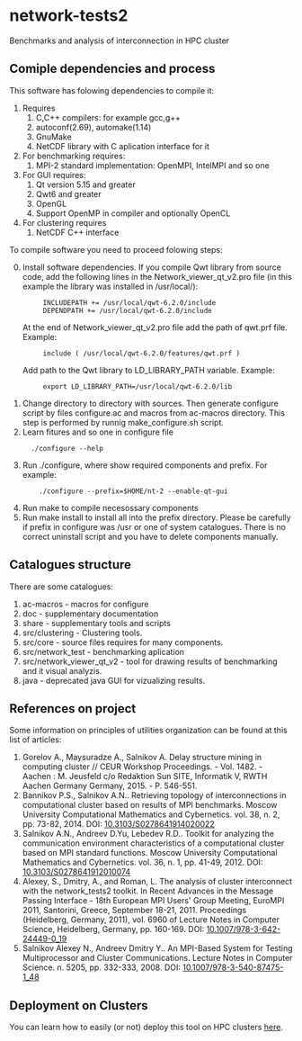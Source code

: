 network-tests2
==============

Benchmarks and analysis of interconnection in HPC cluster

Comiple dependencies and process
--------------------

This software has folowing dependencies to compile it:

1. Requires
    1. C,C++ compilers: for example gcc,g++
    2. autoconf(2.69), automake(1.14)
    3. GnuMake
    4. NetCDF library with C aplication interface for it
2. For benchmarking requires:
    1. MPI-2 standard implementation: OpenMPI, IntelMPI and so one
3. For GUI requires:
    1. Qt version 5.15 and greater
    2. Qwt6 and greater
    3. OpenGL
    4. Support OpenMP in compiler and optionally OpenCL
4. For clustering requires
    1. NetCDF C++ interface

To compile software you need to proceed folowing steps:

0. Install software dependencies.
   If you compile Qwt library from source code, add the following lines in
   the Network_viewer_qt_v2.pro file (in this example the library was installed
   in /usr/local/):
   ```
        INCLUDEPATH += /usr/local/qwt-6.2.0/include
        DEPENDPATH += /usr/local/qwt-6.2.0/include
   ```
   At the end of Network_viewer_qt_v2.pro file add the path of qwt.prf file.
   Example:
   ```
        include ( /usr/local/qwt-6.2.0/features/qwt.prf )
   ```
   Add path to the Qwt library to LD_LIBRARY_PATH variable.
   Example:
   ```
        export LD_LIBRARY_PATH=/usr/local/qwt-6.2.0/lib
   ```
1. Change directory to directory with sources.
   Then generate configure script by files configure.ac and macros from
   ac-macros directory. This step is performed by runnig make_configure.sh
   script.
2. Learn fitures and so one in configure file
     ```
       ./configure --help
     ```
3. Run ./configure, where show required components and prefix. For example:
    ```
        ./configure --prefix=$HOME/nt-2 --enable-qt-gui
    ```
4. Run make to compile necesossary components
5. Run make install to install all into the prefix directory. Please be
   carefully if prefix in configure was /usr or one of system catalogues. There
   is no correct uninstall script and you have to delete components manually.


Catalogues structure
--------------------

There are some catalogues:
1. ac-macros - macros for configure
2. doc - supplementary documentation
3. share - supplementary tools and scripts
4. src/clustering - Clustering tools.
5. src/core - source files requires for many components.
6. src/network_test - benchmarking aplication
7. src/network_viewer_qt_v2 - tool for drawing results of benchmarking
   and it visual analyzis.
8. java - deprecated java GUI for vizualizing results.


References on project
------------------------

Some information on principles of utilities organization can be 
found at this list of articles:
1. Gorelov A., Maysuradze A., Salnikov A. Delay structure mining in computing cluster //
   CEUR Workshop Proceedings. - Vol. 1482. - Aachen : M. Jeusfeld c/o Redaktion Sun SITE, 
   Informatik V, RWTH Aachen Germany Germany, 2015. -  P. 546-551.
2. Bannikov P.S., Salnikov A.N.. Retrieving topology of interconnections 
   in computational cluster based on results of MPI benchmarks. Moscow University 
   Computational Mathematics and Cybernetics. vol. 38, n. 2, pp. 73-82, 2014. 
   DOI: [10.3103/S0278641914020022](http://dx.doi.org/10.3103/S0278641914020022)
3. Salnikov A.N., Andreev D.Yu, Lebedev R.D.. Toolkit for analyzing the 
   communication environment characteristics of a computational cluster 
   based on MPI standard functions. Moscow University Computational Mathematics 
   and Cybernetics. vol. 36, n. 1, pp. 41-49, 2012.
   DOI: [10.3103/S0278641912010074](http://dx.doi.org/10.3103/S0278641912010074)
4. Alexey, S., Dmitry, A., and Roman, L. The analysis of cluster interconnect 
   with the network_tests2 toolkit. In Recent Advances in the Message Passing 
   Interface - 18th European MPI Users' Group Meeting, EuroMPI 2011, Santorini,
   Greece, September 18-21, 2011. Proceedings (Heidelberg, Germany, 2011),
   vol. 6960 of Lecture Notes in Computer Science, Heidelberg, Germany, pp. 160-169.
   DOI: [10.1007/978-3-642-24449-0_19](http://dx.doi.org/10.1007/978-3-642-24449-0_19)
5. Salnikov Alexey N., Andreev Dmitry Y.. An MPI-Based System for Testing
   Multiprocessor and Cluster Communications. Lecture Notes in Computer 
   Science. n. 5205, pp. 332-333, 2008.
   DOI: [10.1007/978-3-540-87475-1_48](http://dx.doi.org/10.1007/978-3-540-87475-1_48)


Deployment on Clusters
----------------------

You can learn how to easily (or not) deploy this tool on HPC clusters
[here](doc/how_to_deploy_on_clusters.md).

